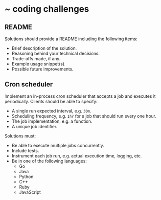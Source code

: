 # ~ coding challenges

## README
Solutions should provide a README including the following items:

- Brief description of the solution.
- Reasoning behind your technical decisions.
- Trade-offs made, if any.
- Example usage snippet(s).
- Possible future improvements.

## Cron scheduler
Implement an in-process cron scheduler that accepts a job and executes it periodically. Clients should be able to specify:

- A single run expected interval, e.g. `30m`.
- Scheduling frequency, e.g. `1hr` for a job that should run every one hour.
- The job implementation, e.g. a function.
- A unique job identifier.

Solutions must:
- Be able to execute multiple jobs concurrently.
- Include tests.
- Instrument each job run, e.g. actual execution time, logging, etc.
- Be in one of the following languages:
  - Go
  - Java
  - Python
  - C++
  - Ruby
  - JavaScript
